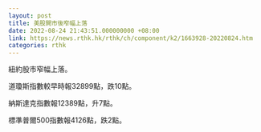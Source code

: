 ```yaml
---
layout: post
title: 美股開市後窄幅上落
date: 2022-08-24 21:43:51.000000000 +08:00
link: https://news.rthk.hk/rthk/ch/component/k2/1663928-20220824.htm
categories: rthk
---
```


紐約股市窄幅上落。

道瓊斯指數較早時報32899點，跌10點。

納斯達克指數報12389點，升7點。

標準普爾500指數報4126點，跌2點。
